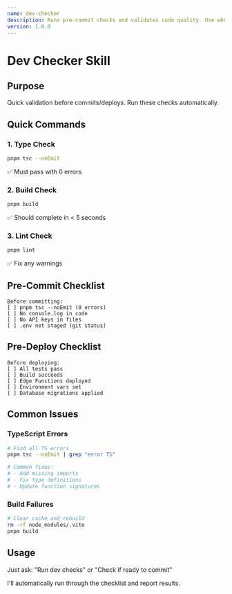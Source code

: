 ```yaml
---
name: dev-checker
description: Runs pre-commit checks and validates code quality. Use when preparing commits, running pre-deploy checks, or validating code before deployment.
version: 1.0.0
---
```


# Dev Checker Skill

## Purpose
Quick validation before commits/deploys. Run these checks automatically.

## Quick Commands

### 1. Type Check
```bash
pnpm tsc --noEmit
```
✅ Must pass with 0 errors

### 2. Build Check
```bash
pnpm build
```
✅ Should complete in < 5 seconds

### 3. Lint Check
```bash
pnpm lint
```
✅ Fix any warnings

## Pre-Commit Checklist

```
Before committing:
[ ] pnpm tsc --noEmit (0 errors)
[ ] No console.log in code
[ ] No API keys in files
[ ] .env not staged (git status)
```

## Pre-Deploy Checklist

```
Before deploying:
[ ] All tests pass
[ ] Build succeeds
[ ] Edge Functions deployed
[ ] Environment vars set
[ ] Database migrations applied
```

## Common Issues

### TypeScript Errors
```bash
# Find all TS errors
pnpm tsc --noEmit | grep "error TS"

# Common fixes:
# - Add missing imports
# - Fix type definitions
# - Update function signatures
```

### Build Failures
```bash
# Clear cache and rebuild
rm -rf node_modules/.vite
pnpm build
```

## Usage

Just ask: "Run dev checks" or "Check if ready to commit"

I'll automatically run through the checklist and report results.
